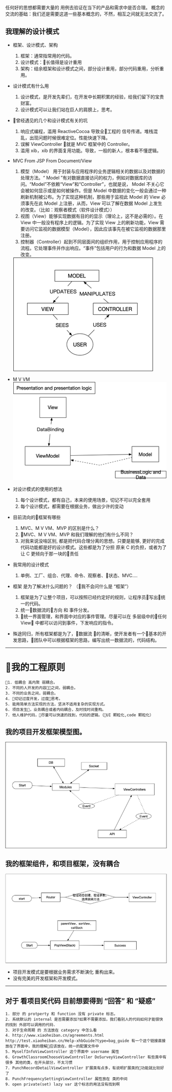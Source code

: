 
<!-- 没有思想，没有框架，没有设计模式，遇见问题解决问题会比较好。 -->

任何好的思想都需要大量的 用例去验证在当下的产品和需求中是否合理。
概念的交流的基础：我们还是需要这道一些基本概念的，不然，相互之间就无法交流了。

## 我理解的设计模式
* 框架、设计模式、架构
    1. 框架：通常指常用的代码。
    2. 设计模式：长值得是设计重用
    3. 架构：结余框架和设计模式之间，部分设计重用，部分代码重用，分析重用。
* 设计模式有什么用
    1. 设计模式，是开发先辈们，在开发中长期积累的经验，给我们留下的宝贵财富。
    2. 设计模式可以让我们站在巨人的肩膀上，思考。
* 曾经遇见的几个和设计模式有关的坑
    1. 响应式编程，滥用 ReactiveCocoa 导致全工程的 信号传递。堆栈混乱，出现问题时候很难定位。性能快速下降。
    2. 误解 ViewController 就是 MVC 框架中的 Controller。
    3. 滥用 xib，xib 的界面复用功能。导致，一般的新人，根本看不懂逻辑。
* MVC From JSP From Document/View
  1. 模型（Model） 用于封装与应用程序的业务逻辑相关的数据以及对数据的处理方法。“ Model ”有对数据直接访问的权力，例如对数据库的访问。“Model”不依赖“View”和“Controller”，也就是说， Model 不关心它会被如何显示或是如何被操作。但是 Model 中数据的变化一般会通过一种刷新机制被公布。为了实现这种机制，那些用于监视此 Model 的 View 必须事先在此 Model 上注册，从而，View 可以了解在数据 Model 上发生的改变。（比如：观察者模式（软件设计模式））
  2. 视图（View）能够实现数据有目的的显示（理论上，这不是必需的）。在 View 中一般没有程序上的逻辑。为了实现 View 上的刷新功能，View 需要访问它监视的数据模型（Model），因此应该事先在被它监视的数据那里注册。
  3. 控制器（Controller）起到不同层面间的组织作用，用于控制应用程序的流程。它处理事件并作出响应。“事件”包括用户的行为和数据 Model 上的改变。
    <img src="./images/share0/mvc.png"/>
* M V VM
    <img src="./images/share0/mvvm.png">
* 对设计模式的使用的想法
    1. 每个设计模式，都有自己，本来的使用场景，切记不可以完全套用
    2. 每个设计模式，都需要在根据业务，做出少许的变动
* 目前流向的框架有哪些
   1. MVC、M V VM、MVP 的区别是什么？
   2. MVC、M V VM、MVP 和我们理解的他们有什么不同？
    1. 对我来说没啥区别, 都是把代码合理分离的思想。只要是能够, 更好的完成代码功能都是好的设计模式。这些都是为了分担 原来 C 的负担，或者为了 让 C 更倾向于那一块的责任

* 我常用的设计模式
    1. 单例、工厂、组合、代理、命令、观察者、状态、MVC....

* 框架 是为了解决什么问题的？ （我不会问什么是 “框架”）
  1. 框架是为了让整个项目，可以按照已经约定好的规则，让程序员写出统一的代码。
  2. 统一数据流的方向 和 事件分发。
  3. 统一界面管理，和界面中对应的事件管理。尽量可以在 多层级中的任何 View 中都可以访问到事件，下发响应的指令。

* 殊途同归，所有框架都是为了，数据流 的清晰，使开发者有一个基本的开发思路，团队中可以根据框架的思路，编写出统一数据流的，代码结构。
  
***
# 我的工程原则
    1. 低耦合 高内聚 弱耦合。
    2. 不同的人开发的内容之间，弱耦合。
    3. 不同的业务之间，弱耦合。
    4. 切记过度开发，过度思考。
    5. 能用简单方法实现的方法，坚决不适用复杂的实现方式。
    6. 项目发生，业务耦合或者内码耦合，及时找时间重构。
    7. 他人维护代码，尽量可以快速的找到，代码的逻辑。（UI 颗粒化,code 颗粒化）

## 我的项目开发框架模型图。

<img src="./images/share0/history_design_struct.png">

## 我的框架组件，和项目框架，没有耦合
  <img src="./images/share0/widgets.png">

* 项目开发模式是要根据业务需求不断演化 重构出来。
* 没有完美的开发框架和开发模式。
***
## 对于 看项目奖代码 目前想要得到 “回答” 和 “疑惑”
    1. 部分 的 protperty 和 function 没有 private 标志。
    2. 系统默认的 internal 是否需要添加?如果不需要添加，我们看别人的代码如何才能很快的找到 外部可以调用的代码.
    3. 对于生命周期 的 方法放在 category 中怎么看
    4. http://www.xiaoheiban.cn/agreements.html  http://test.xiaoheiban.cn/Help-xhbGuide?type=bag_guide 有一个这个链接直接放在了界面中，我的理解应该放在，统一的配置文件中
    5. MyselfInfoViewController 这个界面中 username 属性
    6. GrowthClassroomChooseViewController DoSurveyViewController 有些类中有很多 其他的类，在开头部分，不太习惯
    7. PunchRecordDetailViewController 扩展类有点多，有说明扩展类的功能就比较好了
    8. PunchFrequencySettingViewController 属性放在 类的中间
    9. open private(set) lazy var 这个标志的用法没有找到啊

